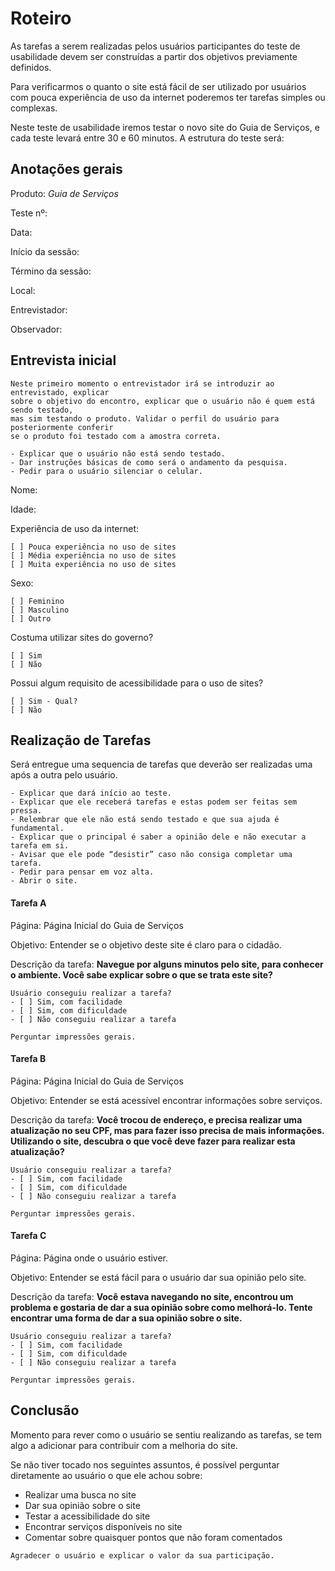 # Roteiro
As tarefas a serem realizadas pelos usuários participantes do teste de usabilidade devem ser construídas a partir dos objetivos previamente definidos. 

Para verificarmos o quanto o site está fácil de ser utilizado por usuários com pouca experiência de uso da internet poderemos ter tarefas simples ou complexas. 

Neste teste de usabilidade iremos testar o novo site do Guia de Serviços, e cada teste levará entre 30 e 60 minutos. A estrutura do teste será:


## Anotações gerais

Produto: *Guia de Serviços*

Teste nº:

Data: 

Início da sessão:          

Término da sessão:          

Local: 

Entrevistador:

Observador:


## Entrevista inicial

```
Neste primeiro momento o entrevistador irá se introduzir ao entrevistado, explicar
sobre o objetivo do encontro, explicar que o usuário não é quem está sendo testado,
mas sim testando o produto. Validar o perfil do usuário para posteriormente conferir 
se o produto foi testado com a amostra correta. 

- Explicar que o usuário não está sendo testado.
- Dar instruções básicas de como será o andamento da pesquisa.
- Pedir para o usuário silenciar o celular.
```

Nome:

Idade: 

Experiência de uso da internet:
```
[ ] Pouca experiência no uso de sites
[ ] Média experiência no uso de sites
[ ] Muita experiência no uso de sites
```

Sexo: 
```
[ ] Feminino
[ ] Masculino
[ ] Outro
```

Costuma utilizar sites do governo?
```
[ ] Sim 
[ ] Não
```

Possui algum requisito de acessibilidade para o uso de sites?
```
[ ] Sim - Qual?
[ ] Não
```


## Realização de Tarefas
Será entregue uma sequencia de tarefas que deverão ser realizadas uma após a outra pelo usuário.

```
- Explicar que dará início ao teste.
- Explicar que ele receberá tarefas e estas podem ser feitas sem pressa.
- Relembrar que ele não está sendo testado e que sua ajuda é fundamental.
- Explicar que o principal é saber a opinião dele e não executar a tarefa em si.
- Avisar que ele pode “desistir” caso não consiga completar uma tarefa.
- Pedir para pensar em voz alta.
- Abrir o site.
```


#### Tarefa A
Página: Página Inicial do Guia de Serviços

Objetivo: Entender se o objetivo deste site é claro para o cidadão.

Descrição da tarefa: **Navegue por alguns minutos pelo site, para conhecer o ambiente. Você sabe explicar sobre o que se trata este site?**


```
Usuário conseguiu realizar a tarefa?
- [ ] Sim, com facilidade
- [ ] Sim, com dificuldade
- [ ] Não conseguiu realizar a tarefa
```

```
Perguntar impressões gerais.
```


#### Tarefa B
Página: Página Inicial do Guia de Serviços

Objetivo: Entender se está acessível encontrar informações sobre serviços.

Descrição da tarefa: **Você trocou de endereço, e precisa realizar uma atualização no seu CPF, mas para fazer isso precisa de mais informações. Utilizando o site, descubra o que você deve fazer para realizar esta atualização?**

```
Usuário conseguiu realizar a tarefa?
- [ ] Sim, com facilidade
- [ ] Sim, com dificuldade
- [ ] Não conseguiu realizar a tarefa
```

```
Perguntar impressões gerais.
```


#### Tarefa C
Página: Página onde o usuário estiver.

Objetivo: Entender se está fácil para o usuário dar sua opinião pelo site.

Descrição da tarefa: **Você estava navegando no site, encontrou um problema e gostaria de dar a sua opinião sobre como melhorá-lo. Tente encontrar uma forma de dar a sua opinião sobre o site.**

```
Usuário conseguiu realizar a tarefa?
- [ ] Sim, com facilidade
- [ ] Sim, com dificuldade
- [ ] Não conseguiu realizar a tarefa
```

```
Perguntar impressões gerais.
```

## Conclusão
Momento para rever como o usuário se sentiu realizando as tarefas, se tem algo a adicionar para contribuir com a melhoria do site.

Se não tiver tocado nos seguintes assuntos, é possível perguntar diretamente ao usuário o que ele achou sobre:

- Realizar uma busca no site
- Dar sua opinião sobre o site
- Testar a acessibilidade do site
- Encontrar serviços disponíveis no site
- Comentar sobre quaisquer pontos que não foram comentados


```
Agradecer o usuário e explicar o valor da sua participação.
```